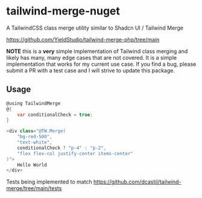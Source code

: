 # tailwind-merge-nuget
A TailwindCSS class merge utility similar to Shadcn UI / Tailwind Merge

https://github.com/YieldStudio/tailwind-merge-php/tree/main

**NOTE** this is a __very__ simple implementation of Tailwind class merging and likely has many, many edge cases that are not covered.   It is a simple implementation that works for my current use case. If you find a bug, please submit a PR with a test case and I will strive to update this package. 

## Usage
```csharp
@using TailwindMerge
@{
    var conditionalCheck = true;
}

<div class="@TW.Merge(
    "bg-red-500", 
    "text-white", 
    conditionalCheck ? "p-4" : "p-2",
    "flex flex-col justify-center items-center"
)">
    Hello World
</div>
```

Tests being implemented to match https://github.com/dcastil/tailwind-merge/tree/main/tests